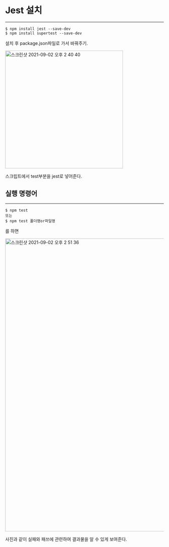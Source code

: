 # Jest 설치
___

```
$ npm install jest --save-dev
$ npm install supertest --save-dev
```
설치 후 package.json파일로 가서 바꿔주기.

<img width="374" alt="스크린샷 2021-09-02 오후 2 40 40" src="https://user-images.githubusercontent.com/85220179/131788216-f128d5a7-6450-4632-b492-f3042b4a8719.png">

스크립트에서 test부분을 jest로 넣어준다.

## 실행 명령어
___

```
$ npm test
또는
$ npm test 폴더명or파일명
```

를 하면 

<img width="930" alt="스크린샷 2021-09-02 오후 2 51 36" src="https://user-images.githubusercontent.com/85220179/131789371-d507761b-e26d-419a-be54-a676a72c4de6.png">

사진과 같이 실패와 패쓰에 관련하여 결과물을 알 수 있게 보여준다.

